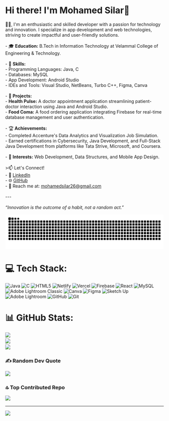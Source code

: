 # <br>Hi there! I'm Mohamed Silar👋<br>


👨‍💻, I'm an enthusiastic and skilled developer with a passion for technology and innovation. I specialize in app development and web technologies, striving to create impactful and user-friendly solutions. <br><br>- 🎓 **Education:** B.Tech in Information Technology at Velammal College of Engineering & Technology.<br><br>- 🌱 **Skills:**<br>  - Programming Languages: Java, C <br>  - Databases: MySQL<br>  - App Development: Android Studio<br>  - IDEs and Tools: Visual Studio, NetBeans, Turbo C++, Figma, Canva<br><br>- 🚀 **Projects:**<br>  - **Health Pulse:** A doctor appointment application streamlining patient-doctor interaction using Java and Android Studio.<br>  - **Food Coma:** A food ordering application integrating Firebase for real-time database management and user authentication.<br><br>- 🏆 **Achievements:**<br>  - Completed Accenture's Data Analytics and Visualization Job Simulation.<br>  - Earned certifications in Cybersecurity, Java Development, and Full-Stack Java Development from platforms like Tata Strive, Microsoft, and Coursera.<br><br>- 🌟 **Interests:** Web Development, Data Structures, and Mobile App Design.<br><br>>📫 Let's Connect!<br>- 💼 [LinkedIn](https://www.linkedin.com/in/mohamed-silar-374a09284)<br>- 🌐 [GitHub](https://github.com/MohamedSilar)<br>- 📧 Reach me at: mohamedsilar26@gmail.com<br><br>---<br><br>_“Innovation is the outcome of a habit, not a random act.”_<br>


<!-- Snake -->
<div align="center">
    
  ![snake gif](https://github.com/TechnologyHell/TechnologyHell/blob/output/github-snake-dark.svg)
</div>


# 💻 Tech Stack:
![Java](https://img.shields.io/badge/java-%23ED8B00.svg?style=for-the-badge&logo=openjdk&logoColor=white) ![C](https://img.shields.io/badge/c-%2300599C.svg?style=for-the-badge&logo=c&logoColor=white) ![HTML5](https://img.shields.io/badge/html5-%23E34F26.svg?style=for-the-badge&logo=html5&logoColor=white) ![Netlify](https://img.shields.io/badge/netlify-%23000000.svg?style=for-the-badge&logo=netlify&logoColor=#00C7B7) ![Vercel](https://img.shields.io/badge/vercel-%23000000.svg?style=for-the-badge&logo=vercel&logoColor=white) ![Firebase](https://img.shields.io/badge/firebase-%23039BE5.svg?style=for-the-badge&logo=firebase) ![React](https://img.shields.io/badge/react-%2320232a.svg?style=for-the-badge&logo=react&logoColor=%2361DAFB) ![MySQL](https://img.shields.io/badge/mysql-4479A1.svg?style=for-the-badge&logo=mysql&logoColor=white) ![Adobe Lightroom Classic](https://img.shields.io/badge/Adobe%20Lightroom%20Classic-31A8FF.svg?style=for-the-badge&logo=Adobe%20Lightroom%20Classic&logoColor=white) ![Canva](https://img.shields.io/badge/Canva-%2300C4CC.svg?style=for-the-badge&logo=Canva&logoColor=white) ![Figma](https://img.shields.io/badge/figma-%23F24E1E.svg?style=for-the-badge&logo=figma&logoColor=white) ![Sketch Up](https://img.shields.io/badge/SketchUp-005F9E?style=for-the-badge&logo=sketchup&logoColor=white) ![Adobe Lightroom](https://img.shields.io/badge/Adobe%20Lightroom-31A8FF.svg?style=for-the-badge&logo=Adobe%20Lightroom&logoColor=white) ![GitHub](https://img.shields.io/badge/github-%23121011.svg?style=for-the-badge&logo=github&logoColor=white) ![Git](https://img.shields.io/badge/git-%23F05033.svg?style=for-the-badge&logo=git&logoColor=white)

# 📊 GitHub Stats:
![](https://github-readme-stats.vercel.app/api?username=MohamedSilar&theme=dark&hide_border=false&include_all_commits=false&count_private=false)<br/>
![](https://github-readme-streak-stats.herokuapp.com/?user=MohamedSilar&theme=dark&hide_border=false)<br/>
![](https://github-readme-stats.vercel.app/api/top-langs/?username=MohamedSilar&theme=dark&hide_border=false&include_all_commits=false&count_private=false&layout=compact)

### ✍️ Random Dev Quote
![](https://quotes-github-readme.vercel.app/api?type=horizontal&theme=radical)

### 🔝 Top Contributed Repo
![](https://github-contributor-stats.vercel.app/api?username=MohamedSilar&limit=5&theme=dark&combine_all_yearly_contributions=true)

---
[![](https://visitcount.itsvg.in/api?id=MohamedSilar&icon=0&color=0)](https://visitcount.itsvg.in)

<!-- Proudly created with GPRM ( https://gprm.itsvg.in ) -->
